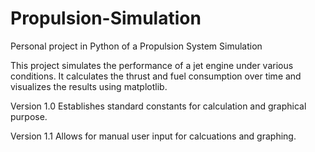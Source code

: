 # Propulsion-Simulation
Personal project in Python of a Propulsion System Simulation

This project simulates the performance of a jet engine under various conditions. It calculates the thrust and fuel consumption over time and visualizes the results using matplotlib.

Version 1.0
    Establishes standard constants for calculation and graphical purpose.

Version 1.1
    Allows for manual user input for calcuations and graphing.